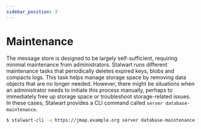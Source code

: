 ```yaml
---
sidebar_position: 3
---
```


# Maintenance

The message store is designed to be largely self-sufficient, requiring minimal maintenance from administrators. Stalwart runs different maintenance tasks that periodically deletes expired keys, blobs and compacts logs. This task helps manage storage space by removing data objects that are no longer needed. 
However, there might be situations when an administrator needs to initiate this process manually, perhaps to immediately free up storage space or troubleshoot storage-related issues. In these cases, Stalwart provides a CLI command called `server database-maintenance`.

```bash
$ stalwart-cli -u https://jmap.example.org server database-maintenance
```
